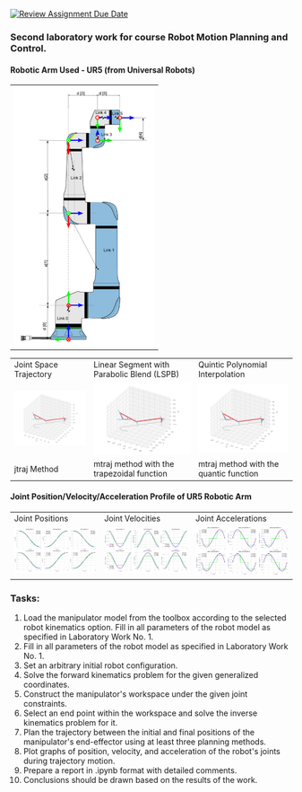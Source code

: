 [![Review Assignment Due Date](https://classroom.github.com/assets/deadline-readme-button-22041afd0340ce965d47ae6ef1cefeee28c7c493a6346c4f15d667ab976d596c.svg)](https://classroom.github.com/a/oxMPd-Kw)

### Second laboratory work for course Robot Motion Planning and Control.

#### Robotic Arm Used - UR5 (from Universal Robots)

<table align="center">
  <tr>
    <td><img src="ur5.png" alt="ur5" width="250"></td>
  </tr>
</table>

 <table>
  <tr>
    <td>Joint Space Trajectory</td>
    <td>Linear Segment with Parabolic Blend (LSPB)</td>
    <td>Quintic Polynomial Interpolation</td>
  </tr>
  <tr>
    <td><img src="ur5_jtraj.gif" alt="jtraj plan" width="200"></td>
    <td><img src="ur5_trap.gif" alt="trap plan" width="200"></td>
    <td><img src="ur5_quin.gif" alt="quin plan" width="200"></td>
  </tr>
  <tr>
    <td>jtraj Method</td>
    <td>mtraj method with the trapezoidal function</td>
    <td>mtraj method with the quantic function</td>
  </tr>
</table>
 

#### Joint Position/Velocity/Acceleration Profile of UR5 Robotic Arm

<table>
  <tr>
    <td>Joint Positions</td>
    <td>Joint Velocities</td>
    <td>Joint Accelerations</td>
  </tr>
  <tr>
    <td><img src="pos_profiles.png" alt="Position Profile" width="300"></td>
    <td><img src="vel_profiles.png" alt="Velocity Profile" width="300"></td>
    <td><img src="acc_profiles.png" alt="Acceleration Profile" width="300"></td>
  </tr>
</table>

### Tasks:
1. Load the manipulator model from the toolbox according to the selected robot kinematics option. Fill in all parameters of the robot model as specified in Laboratory Work No. 1.
2. Fill in all parameters of the robot model as specified in Laboratory Work No. 1.
3. Set an arbitrary initial robot configuration.
4. Solve the forward kinematics problem for the given generalized coordinates.
5. Construct the manipulator's workspace under the given joint constraints.
6. Select an end point within the workspace and solve the inverse kinematics problem for it.
7. Plan the trajectory between the initial and final positions of the manipulator's end-effector using at least three planning methods.
8. Plot graphs of position, velocity, and acceleration of the robot's joints during trajectory motion.
9. Prepare a report in .ipynb format with detailed comments. 
10. Conclusions should be drawn based on the results of the work.
